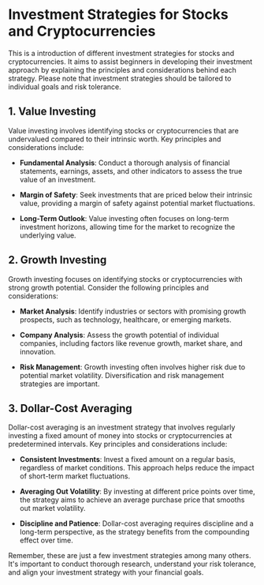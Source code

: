 # Investment Strategies for Stocks and Cryptocurrencies
This is a introduction of different investment strategies for stocks and cryptocurrencies. It aims to assist beginners in developing their investment approach by explaining the principles and considerations behind each strategy. Please note that investment strategies should be tailored to individual goals and risk tolerance.

## 1. Value Investing
Value investing involves identifying stocks or cryptocurrencies that are undervalued compared to their intrinsic worth. Key principles and considerations include:

- **Fundamental Analysis**: Conduct a thorough analysis of financial statements, earnings, assets, and other indicators to assess the true value of an investment.

- **Margin of Safety**: Seek investments that are priced below their intrinsic value, providing a margin of safety against potential market fluctuations.

- **Long-Term Outlook**: Value investing often focuses on long-term investment horizons, allowing time for the market to recognize the underlying value.

## 2. Growth Investing
Growth investing focuses on identifying stocks or cryptocurrencies with strong growth potential. Consider the following principles and considerations:

- **Market Analysis**: Identify industries or sectors with promising growth prospects, such as technology, healthcare, or emerging markets.

- **Company Analysis**: Assess the growth potential of individual companies, including factors like revenue growth, market share, and innovation.

- **Risk Management**: Growth investing often involves higher risk due to potential market volatility. Diversification and risk management strategies are important.

## 3. Dollar-Cost Averaging
Dollar-cost averaging is an investment strategy that involves regularly investing a fixed amount of money into stocks or cryptocurrencies at predetermined intervals. Key principles and considerations include:

- **Consistent Investments**: Invest a fixed amount on a regular basis, regardless of market conditions. This approach helps reduce the impact of short-term market fluctuations.

- **Averaging Out Volatility**: By investing at different price points over time, the strategy aims to achieve an average purchase price that smooths out market volatility.

- **Discipline and Patience**: Dollar-cost averaging requires discipline and a long-term perspective, as the strategy benefits from the compounding effect over time.

Remember, these are just a few investment strategies among many others. It's important to conduct thorough research, understand your risk tolerance, and align your investment strategy with your financial goals.
